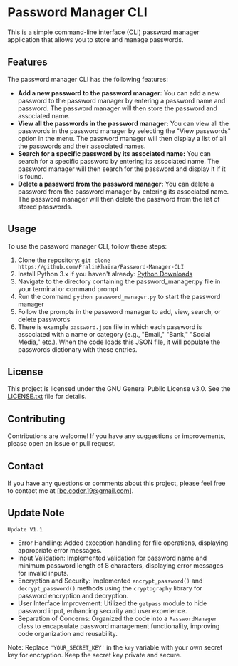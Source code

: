 # Password Manager CLI

This is a simple command-line interface (CLI) password manager application that allows you to store and manage passwords.

## Features

The password manager CLI has the following features:

- **Add a new password to the password manager:** You can add a new password to the password manager by entering a password name and password. The password manager will then store the password and associated name.
- **View all the passwords in the password manager:** You can view all the passwords in the password manager by selecting the "View passwords" option in the menu. The password manager will then display a list of all the passwords and their associated names.
- **Search for a specific password by its associated name:** You can search for a specific password by entering its associated name. The password manager will then search for the password and display it if it is found.
- **Delete a password from the password manager:** You can delete a password from the password manager by entering its associated name. The password manager will then delete the password from the list of stored passwords.

## Usage

To use the password manager CLI, follow these steps:

1. Clone the repository: `git clone https://github.com/PralinKhaira/Password-Manager-CLI`
2. Install Python 3.x if you haven't already: [Python Downloads](https://www.python.org/downloads/)
3. Navigate to the directory containing the password_manager.py file in your terminal or command prompt
4. Run the command `python password_manager.py` to start the password manager
5. Follow the prompts in the password manager to add, view, search, or delete passwords
6. There is example `password.json` file in which each password is associated with a name or category (e.g., "Email," "Bank," "Social Media," etc.). When the code loads this JSON file, it will populate the passwords dictionary with these entries.

## License

This project is licensed under the GNU General Public License v3.0. See the [LICENSE.txt](LICENSE.txt) file for details.

## Contributing

Contributions are welcome! If you have any suggestions or improvements, please open an issue or pull request.

## Contact

If you have any questions or comments about this project, please feel free to contact me at [be.coder.19@gmail.com].

## Update Note

`Update V1.1`
- Error Handling: Added exception handling for file operations, displaying appropriate error messages.
- Input Validation: Implemented validation for password name and minimum password length of 8 characters, displaying error messages for invalid inputs.
- Encryption and Security: Implemented `encrypt_password()` and `decrypt_password()` methods using the `cryptography` library for password encryption and decryption.
- User Interface Improvement: Utilized the `getpass` module to hide password input, enhancing security and user experience.
- Separation of Concerns: Organized the code into a `PasswordManager` class to encapsulate password management functionality, improving code organization and reusability.

Note: Replace `'YOUR_SECRET_KEY'` in the `key` variable with your own secret key for encryption. Keep the secret key private and secure.
